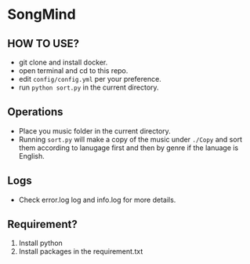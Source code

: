 # SongMind


## HOW TO USE?

- git clone and install docker.
- open terminal and cd to this repo.
- edit `config/config.yml` per your preference.
- run `python sort.py` in the current directory.


## Operations

- Place you music folder in the current directory.
- Running `sort.py` will make a copy of the music under `./Copy` and sort them according to lanugage first and then by genre if the lanuage is English.

## Logs

- Check error.log log and info.log for more details.

## Requirement?

1. Install python
2. Install packages in the requirement.txt
